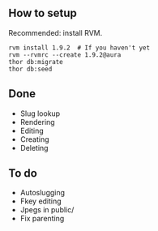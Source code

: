 ## How to setup

Recommended: install RVM.

    rvm install 1.9.2  # If you haven't yet
    rvm --rvmrc --create 1.9.2@aura
    thor db:migrate
    thor db:seed

## Done

- Slug lookup
- Rendering
- Editing
- Creating
- Deleting

## To do

- Autoslugging
- Fkey editing
- Jpegs in public/
- Fix parenting
